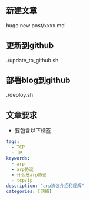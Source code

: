 ## 新建文章
hugo new post/xxxx.md

## 更新到github
./update_to_github.sh

## 部署blog到github
./deploy.sh

## 文章要求

- 要包含以下标签

```yaml
tags: 
  - TCP 
  - IP
keywords:
  - arp 
  - arp协议
  - 什么是arp协议
  - tcp/ip
description: "arp协议介绍和理解"
categories: [网络] 
```

